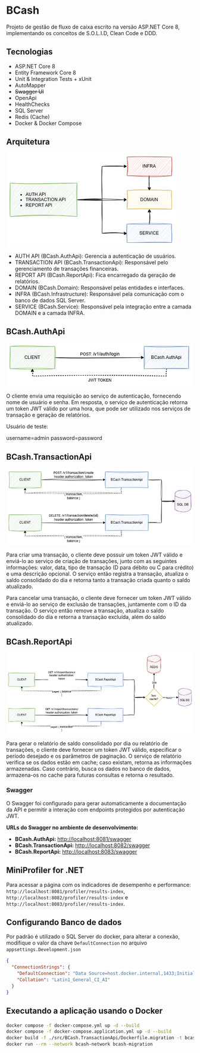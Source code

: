# BCash

Projeto de gestão de fluxo de caixa escrito na versão ASP.NET Core 8, implementando os conceitos de S.O.L.I.D, Clean Code e DDD.

## **Tecnologias**

- ASP.NET Core 8
- Entity Framework Core 8
- Unit & Integration Tests + xUnit
- AutoMapper
- ~~Swagger UI~~
- OpenApi
- HealthChecks
- SQL Server
- Redis (Cache)
- Docker & Docker Compose

## **Arquitetura**

![Arquitetura](docs/bcash.arquitetura.png "Arquitetura")

- AUTH API (BCash.AuthApi): Gerencia a autenticação de usuários.
- TRANSACTION API (BCash.TransactionApi): Responsável pelo gerenciamento de transações financeiras.
- REPORT API (BCash.ReportApi): Fica encarregado da geração de relatórios.
- DOMAIN (BCash.Domain): Responsável pelas entidades e interfaces.
- INFRA (BCash.Infrastructure): Responsável pela comunicação com o banco de dados SQL Server.
- SERVICE (BCash.Service): Responsável pela integração entre a camada DOMAIN e a camada INFRA.


## **BCash.AuthApi**

![bcash-auth](docs/bcash-auth.png "Auth")

O cliente envia uma requisição ao serviço de autenticação, fornecendo nome de usuário e senha. Em resposta, o serviço de autenticação retorna um token JWT válido por uma hora, que pode ser utilizado nos serviços de transação e geração de relatórios.

Usuário de teste:

username=admin
password=password

## **BCash.TransactionApi**

![bcash-auth](docs/bcash-transaction.png "Auth")

Para criar uma transação, o cliente deve possuir um token JWT válido e enviá-lo ao serviço de criação de transações, junto com as seguintes informações: valor, data, tipo de transação (D para débito ou C para crédito) e uma descrição opcional. O serviço então registra a transação, atualiza o saldo consolidado do dia e retorna tanto a transação criada quanto o saldo atualizado.

Para cancelar uma transação, o cliente deve fornecer um token JWT válido e enviá-lo ao serviço de exclusão de transações, juntamente com o ID da transação. O serviço então remove a transação, atualiza o saldo consolidado do dia e retorna a transação excluída, além do saldo atualizado.

## **BCash.ReportApi**

![bcash-report](docs/bcash-report.png "Report")

Para gerar o relatório de saldo consolidado por dia ou relatório de transações, o cliente deve fornecer um token JWT válido, especificar o período desejado e os parâmetros de paginação. O serviço de relatório verifica se os dados estão em cache; caso existam, retorna as informações armazenadas. Caso contrário, busca os dados no banco de dados, armazena-os no cache para futuras consultas e retorna o resultado.

### Swagger  

O Swagger foi configurado para gerar automaticamente a documentação da API e permitir a interação com endpoints protegidos por autenticação JWT.  

**URLs do Swagger no ambiente de desenvolvimento:**  
- **BCash.AuthApi:** [http://localhost:8081/swagger](http://localhost:8081/swagger)  
- **BCash.TransactionApi:** [http://localhost:8082/swagger](http://localhost:8082/swagger)  
- **BCash.ReportApi:** [http://localhost:8083/swagger](http://localhost:8083/swagger)  

## MiniProfiler for .NET

Para acessar a página com os indicadores de desempenho e performance:
`http://localhost:8081/profiler/results-index`, `http://localhost:8082/profiler/results-index` e `http://localhost:8083/profiler/results-index`.


## Configurando Banco de dados

Por padrão é utilizado o SQL Server do docker, para alterar a conexão, modifique o valor da chave `DefaultConnection` no arquivo `appsettings.Development.json`

```json
{
  "ConnectionStrings": {
    "DefaultConnection": "Data Source=host.docker.internal,1433;Initial Catalog=bcash;User ID=sa;Password=TrustServerCertificate=True;",
    "Collation": "Latin1_General_CI_AI"
  }
}
```


## Executando a aplicação usando o Docker

```bash
docker compose -f docker-compose.yml up -d --build
docker compose -f docker-compose.application.yml up -d --build
docker build -f ./src/BCash.TransactionApi/Dockerfile.migration -t bcash-migration .
docker run --rm --network bcash-network bcash-migration
```